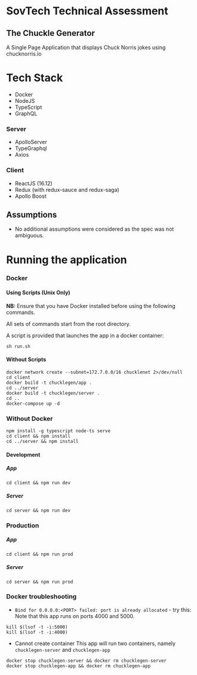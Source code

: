 # SovTech Technical Assessment

## The Chuckle Generator
A Single Page Application that displays Chuck Norris jokes using chucknorris.io

# Tech Stack

- Docker
- NodeJS
- TypeScript
- GraphQL

### Server
- ApolloServer
- TypeGraphql
- Axios

### Client
- ReactJS (16.12)
- Redux (with redux-sauce and redux-saga)
- Apollo Boost


## Assumptions
- No additional assumptions were considered as the spec was not ambiguous.

# Running the application

### Docker
#### Using Scripts (Unix Only)
**NB:** Ensure that you have Docker installed before using the following commands.

All sets of commands start from the root directory.

A script is provided that launches the app in a docker container:

```
sh run.sh
```

#### Without Scripts
```
docker network create --subnet=172.7.0.0/16 chucklenet 2>/dev/null
cd client
docker build -t chucklegen/app .
cd ../server
docker build -t chucklegen/server .
cd ..
docker-compose up -d
```

### Without Docker
``` 
npm install -g typescript node-ts serve
cd client && npm install
cd ../server && npm install
```
#### Development
##### App
```
cd client && npm run dev
```
##### Server
```
cd server && npm run dev
```

### Production
##### App
```
cd client && npm run prod
```
##### Server
```
cd server && npm run prod
```

### Docker troubleshooting
- `Bind for 0.0.0.0:<PORT> failed: port is already allocated` - try this:
Note that this app runs on ports 4000 and 5000.
```$xslt
kill $(lsof -t -i:5000)
kill $(lsof -t -i:4000)
```

-  Cannot create container
This app will run two containers, namely `chucklegen-server` and `chucklegen-app`
```$xslt
docker stop chucklegen-server && docker rm chucklegen-server
docker stop chucklegen-app && docker rm chucklegen-app
```






